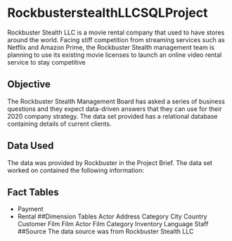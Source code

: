 # RockbusterstealthLLCSQLProject
Rockbuster Stealth LLC is a movie rental company that used to have stores around the world. Facing stiff competition from streaming services such as Netflix and Amazon Prime, the Rockbuster Stealth management team is planning to use its existing movie licenses to launch an online video rental service to stay competitive
## Objective
The Rockbuster Stealth Management Board has asked a series of business questions and they expect data-driven answers that they can use for their 2020 company strategy. The data set provided has a relational database containing details of current clients.
## Data Used 
The data was provided by Rockbuster in the Project Brief. The data set worked on contained the following information:
## Fact Tables 
- Payment
- Rental
##Dimension Tables
Actor
Address
Category
City
Country
Customer
Film
Film Actor
Film Category
Inventory
Language
Staff
##Source
The data source was from Rockbuster Stealth LLC
